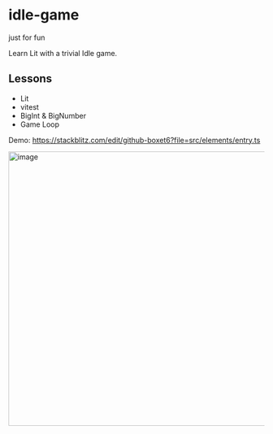 # idle-game

just for fun

Learn Lit with a trivial Idle game.

## Lessons

- Lit
- vitest
- BigInt & BigNumber
- Game Loop

Demo:
https://stackblitz.com/edit/github-boxet6?file=src/elements/entry.ts

<img width="540" alt="image" src="https://user-images.githubusercontent.com/584378/214773444-8897accc-64e0-4c57-85eb-e7305a86d389.png">
